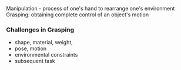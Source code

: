 Manipulation - process of one's hand to rearrange one's environment
Grasping: obtaining complete control of an object's motion

### Challenges in Grasping
- shape, material, weight,
- pose, motion
- environmental constraints
- subsequent task
